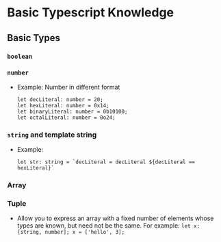 # Basic Typescript Knowledge

## Basic Types
### `boolean`
### `number`
  * Example: Number in different format
    ```
    let decLiteral: number = 20;
    let hexLiteral: number = 0x14;
    let binaryLiteral: number = 0b10100;
    let octalLiteral: number = 0o24;
    ```
### `string` and template string
  * Example:
    ``` 
    let str: string = `decLiteral = decLiteral ${decLiteral == hexLiteral}`
    ```
### Array
### Tuple
  * Allow you to express an array with a fixed number of elements whose types are known, but need not be the same. For example: `let x: [string, number]; x = ['hello', 3];`
